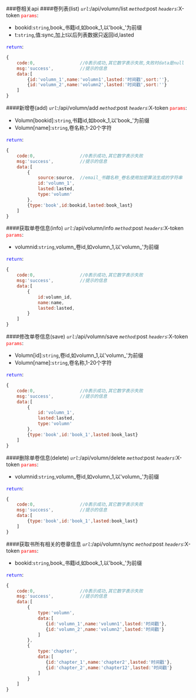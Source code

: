 ###卷相关api
####卷列表(list)
*`url`*:/api/volumn/list
*`method`*:post
*`headers`*:X-token
<font color="red">`params`</font>:

* bookid:`string`,book_书籍id,如book_1,以'book_'为前缀
* t:`string`,值:sync,加上t以后列表数据只返回id,lasted

<font color="blue">`return`</font>:
```javascript
{
    code:0,                 //0表示成功,其它数字表示失败,失败时data是null
    msg:'success',          //提示的信息
    data:[
        {id:'volumn_1',name:'volumn1',lasted:'时间戳',sort:''},
        {id:'volumn_2',name:'volumn2',lasted:'时间戳',sort:''}
    ]
}
```
####新增卷(add)
*`url`*:/api/volumn/add
*`method`*:post
*`headers`*:X-token
<font color="red">`params`</font>:

* Volumn[bookid]:`string`,书籍id,如book_1,以'book_'为前缀
* Volumn[name]:`string`,卷名称,1-20个字符

<font color="blue">`return`</font>:
```javascript
{
    code:0,                 //0表示成功,其它数字表示失败
    msg:'success',          //提示的信息
    data:[
        {
            source:source,  //email_书籍名称_卷名使用加密算法生成的字符串
            id:'volumn_1',
            lasted:lasted,
            type:'volumn'
        },
        {type:'book',id:bookid,lasted:book_last}
    ]
}
```
####获取单卷信息(info)
*`url`*:/api/volumn/info
*`method`*:post
*`headers`*:X-token
<font color="red">`params`</font>:

* volumnid:`string`,volumn_卷id,如volumn_1,以'volumn_'为前缀

<font color="blue">`return`</font>:
```javascript
{
    code:0,                 //0表示成功,其它数字表示失败
    msg:'success',          //提示的信息
    data:[
        {
            id:volumn_id,
            name:name,
            lasted:lasted,
        }
    ]
}
```
####修改单卷信息(save)
*`url`*:/api/volumn/save
*`method`*:post
*`headers`*:X-token
<font color="red">`params`</font>:

* Volumn[id]:`string`,卷id,如volumn_1,以'volumn_'为前缀
* Volumn[name]:`string`,卷名称,1-20个字符

<font color="blue">`return`</font>:
```javascript
{
    code:0,                 //0表示成功,其它数字表示失败
    msg:'success',          //提示的信息
    data:[
        {
            id:'volumn_1',
            lasted:lasted,
            type:'volumn'
        },
        {type:'book',id:'book_1',lasted:book_last}
    ]
}
```
####删除单卷信息(delete)
*`url`*:/api/volumn/delete
*`method`*:post
*`headers`*:X-token
<font color="red">`params`</font>:

* volumnid:`string`,volumn_卷id,如volumn_1,以'volumn_'为前缀

<font color="blue">`return`</font>:
```javascript
{
    code:0,                 //0表示成功,其它数字表示失败
    msg:'success',          //提示的信息
    data:[
        {type:'book',id:'book_1',lasted:book_last}
    ]
}
```
####获取书所有相关的卷章信息
*`url`*:/api/volumn/sync
*`method`*:post
*`headers`*:X-token
<font color="red">`params`</font>:

* bookid:`string`,book_书籍id,如book_1,以'book_'为前缀

<font color="blue">`return`</font>:
```javascript
{
    code:0,                 //0表示成功,其它数字表示失败
    msg:'success',          //提示的信息
    data:[
        {
            type:'volumn',
            data:[
               {id:'volumn_1',name:'volumn1',lasted:'时间戳'},
               {id:'volumn_2',name:'volumn2',lasted:'时间戳'}
            ]
        },
        {
            type:'chapter',
            data:[
               {id:'chapter_1',name:'chapter2',lasted:'时间戳'},
               {id:'chapter_2',name:'chapter12',lasted:'时间戳'}
            ]
        }
    ]
}
```